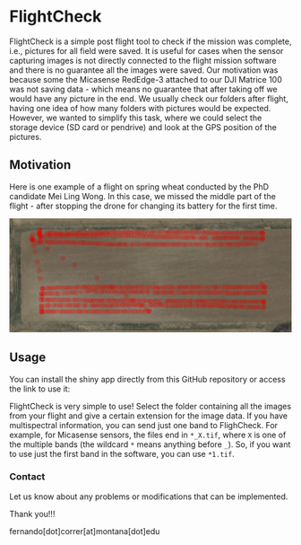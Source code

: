 # FlightCheck

FlightCheck is a simple post flight tool to check if the mission was complete, i.e., pictures for all field were saved. It is useful for cases when the sensor capturing images is not directly connected to the flight mission software and there is no guarantee all the images were saved. Our motivation was because some the Micasense RedEdge-3 attached to our DJI Matrice 100 was not saving data - which means no guarantee that after taking off we would have any picture in the end. We usually check our folders after flight, having one idea of how many folders with pictures would be expected. However, we wanted to simplify this task, where we could select the storage device (SD card or pendrive) and look at the GPS position of the pictures.


## Motivation

Here is one example of a flight on spring wheat conducted by the PhD candidate Mei Ling Wong. In this case, we missed the middle part of the flight - after stopping the drone for changing its battery for the first time. 

![](figures/sw_fail.png)


## Usage 

You can install the shiny app directly from this GitHub repository or access the link to use it: 

FlightCheck is very simple to use! Select the folder containing all the images from your flight and give a certain extension for the image data. If you have multispectral information, you can send just one band to FlighCheck. For example, for Micasense sensors, the files end in `*_X.tif`, where `X` is one of the multiple bands (the wildcard `*` means anything before `_`). So, if you want to use just the first band in the software, you can use `*1.tif`.


### Contact

Let us know about any problems or modifications that can be implemented. 

Thank you!!!

fernando[dot]correr[at]montana[dot]edu

